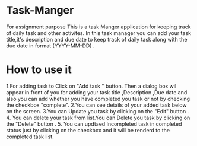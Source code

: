 # Task-Manger
For assignment purpose
This is a task Manger application for keeping track of daily task and other activites.
In this task manager you can add your task title,it's description and due date to keep track of daily task along with the due date in format (YYYY-MM-DD) .
 # How to use it 
 1.For adding task to  Click on "Add task " button. Then a dialog box wil appear in front of you for adding your task title ,Description ,Due date and also you can add 
 whether you have completed you task or not by checking the checkbox "complete".
 2.You can see details of your added task below on the screen.
 3.You can Update you task by clicking on the "Edit"  button .
 4. You can delete your task from list.You can Delete  you task by clicking on the "Delete"  button .
 5. You can updtaed Incompleted task in completed status just by clicking on the checkbox and it will be renderd to the completed task list.
 
 
 
